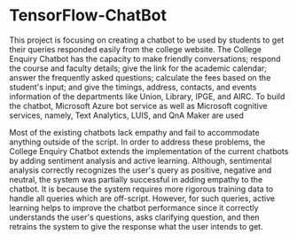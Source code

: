 # TensorFlow-ChatBot
This project is focusing on creating a chatbot to be used by students to get their queries responded easily from the college website. The College Enquiry Chatbot has the capacity to make friendly conversations; respond the course and faculty details; give the link for the academic calendar; answer the frequently asked questions; calculate the fees based on the student's input; and give the timings, address, contacts, and events information of the departments like Union, Library, IPGE, and AIRC. To build the chatbot, Microsoft Azure bot service as well as Microsoft cognitive services, namely, Text Analytics, LUIS, and QnA Maker are used

Most of the existing chatbots lack empathy and fail to accommodate anything outside of the script. In order to address these problems, the College Enquiry Chatbot extends the implementation of the current chatbots by adding sentiment analysis and active learning. Although, sentimental analysis correctly recognizes the user's query as positive, negative and neutral, the system was partially successful in adding empathy to the chatbot. It is because the system requires more rigorous training data to handle all queries which are off-script. However, for such queries, active learning helps to improve the chatbot performance since it correctly understands the user's questions, asks clarifying question, and then retrains the system to give the response what the user intends to get.

